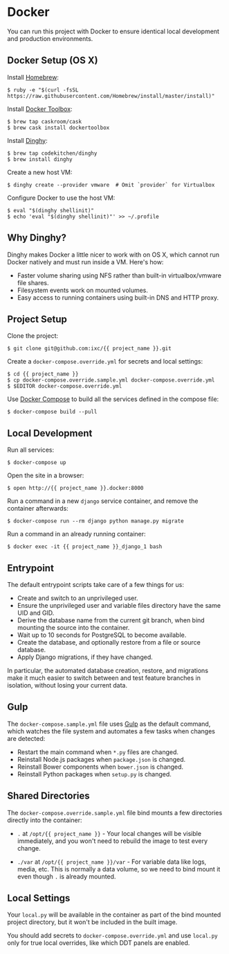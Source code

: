 # Docker

You can run this project with Docker to ensure identical local development and
production environments.

## Docker Setup (OS X)

Install [Homebrew]:

    $ ruby -e "$(curl -fsSL https://raw.githubusercontent.com/Homebrew/install/master/install)"

Install [Docker Toolbox]:

    $ brew tap caskroom/cask
    $ brew cask install dockertoolbox

Install [Dinghy]:

    $ brew tap codekitchen/dinghy
    $ brew install dinghy

Create a new host VM:

    $ dinghy create --provider vmware  # Omit `provider` for Virtualbox

Configure Docker to use the host VM:

    $ eval "$(dinghy shellinit)"
    $ echo 'eval "$(dinghy shellinit)"' >> ~/.profile

## Why Dinghy?

Dinghy makes Docker a little nicer to work with on OS X, which cannot run
Docker natively and must run inside a VM. Here's how:

  * Faster volume sharing using NFS rather than built-in virtualbox/vmware
    file shares.
  * Filesystem events work on mounted volumes.
  * Easy access to running containers using built-in DNS and HTTP proxy.

## Project Setup

Clone the project:

    $ git clone git@github.com:ixc/{{ project_name }}.git

Create a `docker-compose.override.yml` for secrets and local settings:

    $ cd {{ project_name }}
    $ cp docker-compose.override.sample.yml docker-compose.override.yml
    $ $EDITOR docker-compose.override.yml

Use [Docker Compose] to build all the services defined in the compose file:

    $ docker-compose build --pull

## Local Development

Run all services:

    $ docker-compose up

Open the site in a browser:

    $ open http://{{ project_name }}.docker:8000

Run a command in a new `django` service container, and remove the container
afterwards:

    $ docker-compose run --rm django python manage.py migrate

Run a command in an already running container:

    $ docker exec -it {{ project_name }}_django_1 bash

## Entrypoint

The default entrypoint scripts take care of a few things for us:

  * Create and switch to an unprivileged user.
  * Ensure the unprivileged user and variable files directory have the same UID
    and GID.
  * Derive the database name from the current git branch, when bind mounting
    the source into the container.
  * Wait up to 10 seconds for PostgreSQL to become available.
  * Create the database, and optionally restore from a file or source database.
  * Apply Django migrations, if they have changed.

In particular, the automated database creation, restore, and migrations make it
much easier to switch between and test feature branches in isolation, without
losing your current data.

## Gulp

The `docker-compose.sample.yml` file uses [Gulp] as the default command, which
watches the file system and automates a few tasks when changes are detected:

  * Restart the main command when `*.py` files are changed.
  * Reinstall Node.js packages when `package.json` is changed.
  * Reinstall Bower components when `bower.json` is changed.
  * Reinstall Python packages when `setup.py` is changed.

## Shared Directories

The `docker-compose.override.sample.yml` file bind mounts a few directories
directly into the container:

  * `.` at `/opt/{{ project_name }}` - Your local changes will be visible
    immediately, and you won't need to rebuild the image to test every change.

  * `./var` at `/opt/{{ project_name }}/var` - For variable data like logs,
    media, etc. This is normally a data volume, so we need to bind mount it
    even though `.` is already mounted.

## Local Settings

Your `local.py` will be available in the container as part of the bind mounted
project directory, but it won't be included in the built image.

You should add secrets to `docker-compose.override.yml` and use `local.py` only
for true local overrides, like which DDT panels are enabled.

[Dinghy]: https://github.com/codekitchen/dinghy
[Docker Compose]: https://docs.docker.com/compose/
[Docker Toolbox]: https://www.docker.com/toolbox
[Gulp]: https://github.com/gulpjs/gulp
[Homebrew]: http://brew.sh/
